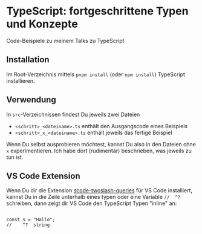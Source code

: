 # TypeScript: fortgeschrittene Typen und Konzepte

Code-Beispiele zu meinem Talks zu TypeScript

## Installation

Im Root-Verzeichnis mittels `pnpm install` (oder `npm install`) TypeScript installieren.

## Verwendung

In `src`-Verzeichnissen findest Du jeweils zwei Dateien

- `<schritt>_<dateiname>.ts` enthält den Ausgangscode eines Beispiels
- `<schritt>_x_<dateiname>.ts` enthält jeweils das fertige Beispiel

Wenn Du selbst ausprobieren möchtest, kannst Du also in den Dateien ohne `x` experimentieren. Ich habe dort (rudimentär) beschrieben, was jeweils zu tun ist.

## VS Code Extension

Wenn Du dir die Extension [scode-twoslash-queries](https://marketplace.visualstudio.com/items?itemName=Orta.vscode-twoslash-queries) für VS Code installiert,
kannst Du in die Zeile unterhalb eines typen oder eine Variable `//  ^?` schreiben, dann zeigt dir VS Code den TypeScript Typen "inline" an:

```

const s = "Hallo";
//    ^?  string

```
